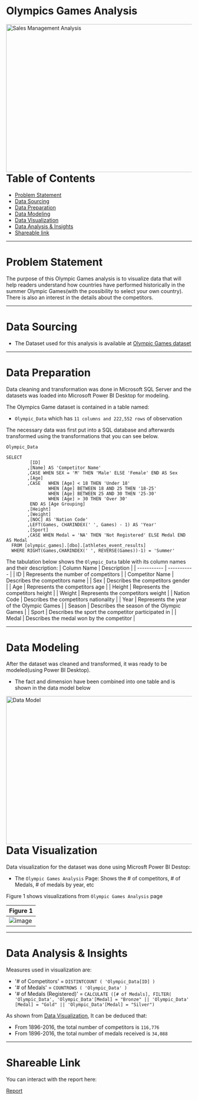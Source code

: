 # Olympics Games Analysis

<img align="right" alt="Sales Management Analysis" width="1000" height = "400" src="https://st.depositphotos.com/2461721/4028/i/450/depositphotos_40285597-stock-photo-olympic-rings.jpg">

---


# Table of Contents

- [Problem Statement](https://github.com/globalsmile/Olympics-Games-Analysis#Problem-Statement)
- [Data Sourcing](https://github.com/globalsmile/Olympics-Games-Analysis#Data-Sourcing)
- [Data Preparation](https://github.com/globalsmile/Olympics-Games-Analysis#Data-Preparation)
- [Data Modeling](https://github.com/globalsmile/Olympics-Games-Analysis#Data-Modeling)
- [Data Visualization](https://github.com/globalsmile/Olympics-Games-Analysis#Data-Visualization)
- [Data Analysis & Insights](https://github.com/globalsmile/Olympics-Games-Analysis#Data-Analysis-&-Insights)
- [Shareable link](https://github.com/globalsmile/Olympics-Games-Analysis#Shareable-Link)


---

# Problem Statement

The purpose of this Olympic Games analysis is to visualize data that will help readers understand how countries have performed historically in the summer Olympic Games(with the possibility to select your own country).
There is also an interest in the details about the competitors.



---

# Data Sourcing

- The Dataset used for this analysis is available at [Olympic Games dataset](https://www.dropbox.com/s/3sxwx52o3x8ozj7/olympic_games.bak?dl=0) 


---

# Data Preparation

Data cleaning and transformation was done in Microsoft SQL Server and the datasets was loaded into Microsoft Power BI Desktop for modeling.

The Olympics Game dataset is contained in a table named:

- `Olympic_Data` which has `11 columns and 222,552 rows` of observation

The necessary data was first put into a SQL database and afterwards transformed using the transformations that you can see below.

`Olympic_Data`

```TSQL
SELECT
         [ID]
        ,[Name] AS 'Competitor Name'
        ,CASE WHEN SEX = 'M' THEN 'Male' ELSE 'Female' END AS Sex
        ,[Age]
		,CASE	WHEN [Age] < 18 THEN 'Under 18'
				WHEN [Age] BETWEEN 18 AND 25 THEN '18-25'
				WHEN [Age] BETWEEN 25 AND 30 THEN '25-30'
				WHEN [Age] > 30 THEN 'Over 30'
		 END AS [Age Grouping]
        ,[Height]
        ,[Weight]
        ,[NOC] AS 'Nation Code'
        ,LEFT(Games, CHARINDEX(' ', Games) - 1) AS 'Year' 
        ,[Sport]
        ,CASE WHEN Medal = 'NA' THEN 'Not Registered' ELSE Medal END AS Medal 
  FROM [olympic_games].[dbo].[athletes_event_results]
  WHERE RIGHT(Games,CHARINDEX(' ', REVERSE(Games))-1) = 'Summer'
```

The tabulation below shows the `Olympic_Data` table with its column names and their description:
| Column Name | Description |
| ----------- | ----------- |
| ID | Represents the number of competitors |
| Competitor Name | Describes the competitors name |
| Sex | Describes the competitors gender |
| Age | Represents the competitors age |
| Height | Represents the competitors height |
| Weight | Represents the competitors weight |
| Nation Code | Describes the competitors nationality |
| Year | Represents the year of the Olympic Games |
| Season | Describes the season of the Olympic Games |
| Sport | Describes the sport the competitor participated in |
| Medal | Describes the medal won by the competitor |

---

# Data Modeling

After the dataset was cleaned and transformed, it was ready to be modeled(using Power BI Desktop).

- The fact and dimension have been combined into one table and is shown in the data model below

<img align="right" alt="Data Model" width="1000" height = "400" src="https://analyzewithaliportfolio.files.wordpress.com/2021/08/olympicgamesanalysis3.png">

---



# Data Visualization

Data visualization for the dataset was done using Microsft Power BI Destop:

- The `Olympic Games Analysis` Page: Shows the # of competitors, # of Medals, # of medals by year, etc

Figure 1 shows visualizations from `Olympic Games Analysis` page

| Figure 1 |
| ----------- |
| ![image](https://user-images.githubusercontent.com/106287208/189209800-f64b107b-2a4e-4562-a042-3dd7fc414721.png) |

---

# Data Analysis & Insights

Measures used in visualization are:

- '# of Competitors' = `DISTINTCOUNT ( 'Olympic_Data[ID] )`
- '# of Medals' = `COUNTROWS ( 'Olympic_Data' )`
- '# of Medals (Registered)' = `CALCULATE ([# of Medals], FILTER( 'Olympic_Data', 'Olympic_Data'[Medal] = "Bronze" || 'Olympic_Data' [Medal] = "Gold" || 'Olympic_Data'[Medal] = "Silver")`


As shown from [Data Visualization](https://github.com/globalsmile/Olympics-Games-Analysis#Data-Visualization), It can be deduced that:

- From 1896-2016, the total number of competitors is `116,776`
- From 1896-2016, the total number of medals received is `34,088`

---

# Shareable Link

You can interact with the report here: 

[Report](https://app.powerbi.com/view?r=eyJrIjoiMDdkMzY4NTYtZTE5Ny00ZTBkLTk4OWYtOGUxYmExZGViM2IyIiwidCI6IjQ5ODY4YWYzLWNjNWYtNDIxNC04YjdmLTQwZjM3NDY0OWEwOSJ9)
